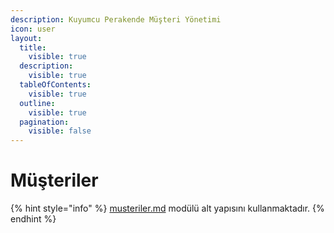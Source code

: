 ```yaml
---
description: Kuyumcu Perakende Müşteri Yönetimi
icon: user
layout:
  title:
    visible: true
  description:
    visible: true
  tableOfContents:
    visible: true
  outline:
    visible: true
  pagination:
    visible: false
---
```


# Müşteriler

{% hint style="info" %}
[musteriler.md](../on-muhasebe/cari-kartlari/musteriler.md "mention") modülü alt yapısını kullanmaktadır.
{% endhint %}
